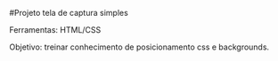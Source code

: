 #Projeto tela de captura simples

Ferramentas: HTML/CSS

Objetivo: treinar conhecimento de posicionamento css e backgrounds.